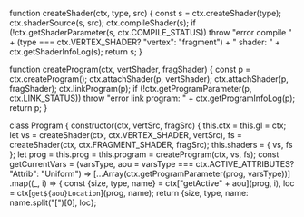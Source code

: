 
function createShader(ctx, type, src) {
    const s = ctx.createShader(type);
    ctx.shaderSource(s, src);
    ctx.compileShader(s);
    if (!ctx.getShaderParameter(s, ctx.COMPILE_STATUS))
        throw "error compile " + (type === ctx.VERTEX_SHADER? "vertex": "fragment") + " shader: "
            + ctx.getShaderInfoLog(s);
    return s;
}

function createProgram(ctx, vertShader, fragShader) {
    const p = ctx.createProgram();
    ctx.attachShader(p, vertShader);
    ctx.attachShader(p, fragShader);
    ctx.linkProgram(p);
    if (!ctx.getProgramParameter(p, ctx.LINK_STATUS))
        throw "error link program: " + ctx.getProgramInfoLog(p);
    return p;
}

class Program {
    constructor(ctx, vertSrc, fragSrc) {
        this.ctx = this.gl = ctx;
        let vs = createShader(ctx, ctx.VERTEX_SHADER, vertSrc),
            fs = createShader(ctx, ctx.FRAGMENT_SHADER, fragSrc);
        this.shaders = { vs, fs };
        let prog = this.prog = this.program = createProgram(ctx, vs, fs);
        const getCurrentVars = (varsType, aou = varsType === ctx.ACTIVE_ATTRIBUTES? "Attrib": "Uniform") =>
            [...Array(ctx.getProgramParameter(prog, varsType))]
            .map((_, i) => {
                const {size, type, name} = ctx["getActive" + aou](prog, i),
                      loc                = ctx[`get${aou}Location`](prog, name);
                return {size, type, name: name.split("[")[0], loc};
       
